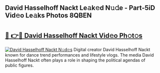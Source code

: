 ## David Hasselhoff Nackt Le𝚊k𝚎d N𝚞𝚍e - Part-5iD Vid𝚎o Le𝚊ks Photos 8QBEN

# <h2><a href="http://fb1bln8.evod.top/?m=David+Hasselhoff+Nackt">🔗 👉🔴 David Hasselhoff Nackt Vid𝚎o Ph𝚘t𝚘s</a></h2>

[![David Hasselhoff Nackt N𝚞d𝚎s](https://i.imgur.com/8V9OHl7.gif)](http://fb1bln8.evod.top/?m=David+Hasselhoff+Nackt)
Digital creator David Hasselhoff Nackt known for dance trend performances and lifestyle vlogs. The media David Hasselhoff Nackt often plays a role in shaping the political agendas of public figures. 
